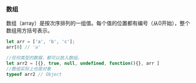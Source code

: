 ### 数组

数组（array）是按次序排列的一组值。每个值的位置都有编号（从0开始），整个数组用方括号表示。

```js
let arr = ['a', 'b', 'c'];
arr[0] // 'a'

//任何类型的数据，都可以放入数组。
let arr2 = [{}, true, null, undefined, function(){}, arr ]
//数组实际上也是对象
typeof arr2 // Object
```



